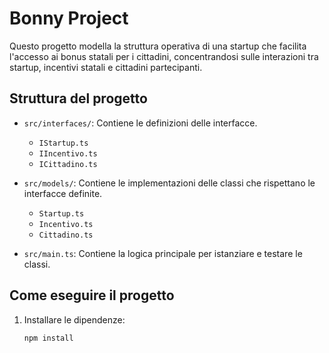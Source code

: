# Bonny Project

Questo progetto modella la struttura operativa di una startup che facilita l'accesso ai bonus statali per i cittadini, concentrandosi sulle interazioni tra startup, incentivi statali e cittadini partecipanti.

## Struttura del progetto

- `src/interfaces/`: Contiene le definizioni delle interfacce.
  - `IStartup.ts`
  - `IIncentivo.ts`
  - `ICittadino.ts`

- `src/models/`: Contiene le implementazioni delle classi che rispettano le interfacce definite.
  - `Startup.ts`
  - `Incentivo.ts`
  - `Cittadino.ts`

- `src/main.ts`: Contiene la logica principale per istanziare e testare le classi.

## Come eseguire il progetto

1. Installare le dipendenze:
   ```sh
   npm install